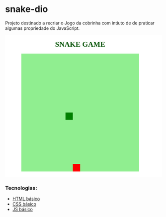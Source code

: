 # snake-dio

Projeto destinado a recriar o Jogo da cobrinha com intiuto de de praticar algumas propriedade do JavaScript.

![Imagem do Jogo](snakeimage.png)


### Tecnologias:

* [HTML básico](https://www.w3schools.com/html/)
* [CSS básico](https://developer.mozilla.org/pt-BR/docs/Web/CSS)
* [JS básico](https://developer.mozilla.org/pt-BR/docs/Web/JavaScript)